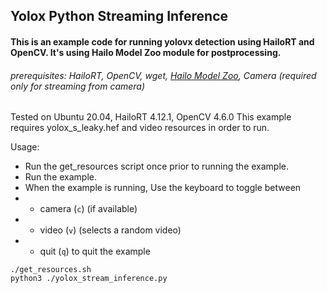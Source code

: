 ## Yolox Python Streaming Inference
#### This is an example code for running yolovx detection using HailoRT and OpenCV. It's using Hailo Model Zoo module for postprocessing.

###### prerequisites: HailoRT, OpenCV, wget, [Hailo Model Zoo](https://github.com/hailo-ai/hailo_model_zoo), Camera (required only for streaming from camera)

Tested on Ubuntu 20.04, HailoRT 4.12.1, OpenCV 4.6.0
This example requires yolox_s_leaky.hef and video resources in order to run. 

Usage:
- Run the get_resources script once prior to running the example. 
- Run the example.
- When the example is running, Use the keyboard to toggle between 
- - camera (`c`) (if available) 
- - video (`v`) (selects a random video)
- - quit (`q`) to quit the example


```
./get_resources.sh 
python3 ./yolox_stream_inference.py
```
